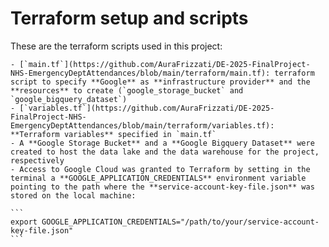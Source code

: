 # **Terraform setup and scripts**

These are the terraform scripts used in this project:   

    - [`main.tf`](https://github.com/AuraFrizzati/DE-2025-FinalProject-NHS-EmergencyDeptAttendances/blob/main/terraform/main.tf): terraform script to specify **Google** as **infrastructure provider** and the **resources** to create (`google_storage_bucket` and `google_bigquery_dataset`)
    - [`variables.tf`](https://github.com/AuraFrizzati/DE-2025-FinalProject-NHS-EmergencyDeptAttendances/blob/main/terraform/variables.tf): **Terraform variables** specified in `main.tf`
    - A **Google Storage Bucket** and a **Google Bigquery Dataset** were created to host the data lake and the data warehouse for the project, respectively
    - Access to Google Cloud was granted to Terraform by setting in the terminal a **GOOGLE_APPLICATION_CREDENTIALS** environment variable pointing to the path where the **service-account-key-file.json** was stored on the local machine:

    ```
    export GOOGLE_APPLICATION_CREDENTIALS="/path/to/your/service-account-key-file.json"    
    ```